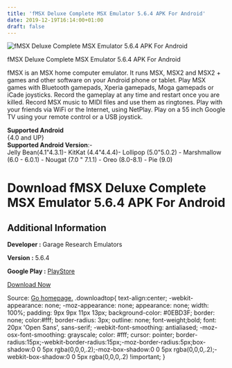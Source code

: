 ```yaml
---
title: 'fMSX Deluxe Complete MSX Emulator 5.6.4 APK For Android'
date: 2019-12-19T16:14:00+01:00
draft: false
---
```


![fMSX Deluxe Complete MSX Emulator 5.6.4 APK For Android](https://i0.wp.com/apkhome.net/wp-content/uploads/2019/12/fMSX-Deluxe-Complete-MSX-Emulator-5.6.4.png "fMSX Deluxe Complete MSX Emulator 5.6.4 APK For Android")

  

fMSX Deluxe Complete MSX Emulator 5.6.4 APK For Android

fMSX is an MSX home computer emulator. It runs MSX, MSX2 and MSX2 + games and other software on your Android phone or tablet. Play MSX games with Bluetooth gamepads, Xperia gamepads, Moga gamepads or iCade joysticks. Record the gameplay at any time and restart once you are killed. Record MSX music to MIDI files and use them as ringtones. Play with your friends via WiFi or the Internet, using NetPlay. Play on a 55 inch Google TV using your remote control or a USB joystick.

**Supported Android**  
{4.0 and UP}  
**Supported Android Version**:-  
Jelly Bean(4.1"4.3.1)- KitKat (4.4"4.4.4)- Lollipop (5.0"5.0.2) - Marshmallow (6.0 - 6.0.1) - Nougat (7.0 " 7.1.1) - Oreo (8.0-8.1) - Pie (9.0)

Download fMSX Deluxe Complete MSX Emulator 5.6.4 APK For Android
================================================================

Additional Information
----------------------

**Developer :** Garage Research Emulators

**Version :** 5.6.4

**Google Play :** [PlayStore](https://play.google.com/store/apps/details?id=com.fms.fmsx.deluxe&hl=en)

  

[Download Now](https://store4app.co/post/fmsx-deluxe-complete-msx-emulator-5-6-4-apk-for-android_1576768203)

  
Source: [Go homepage.](https://store4app.co/post/fmsx-deluxe-complete-msx-emulator-5-6-4-apk-for-android_1576768203) .downloadtop{ text-align:center; -webkit-appearance: none; -moz-appearance: none; appearance: none; width: 100%; padding: 9px 9px 11px 13px; background-color: #0EBD3F; border: none; color:#fff; border-radius: 3px; outline: none; font-weight;bold; font: 20px 'Open Sans', sans-serif; -webkit-font-smoothing: antialiased; -moz-osx-font-smoothing: grayscale; color: #fff; cursor: pointer; border-radius:15px;-webkit-border-radius:15px;-moz-border-radius:5px;box-shadow:0 0 5px rgba(0,0,0,.2);-moz-box-shadow:0 0 5px rgba(0,0,0,.2);-webkit-box-shadow:0 0 5px rgba(0,0,0,.2) !important; }